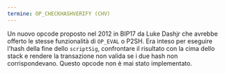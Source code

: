 ```yaml
---
termine: OP_CHECKHASHVERIFY (CHV)
---
```


Un nuovo opcode proposto nel 2012 in BIP17 da Luke Dashjr che avrebbe offerto le stesse funzionalità di `OP_EVAL` o P2SH. Era inteso per eseguire l'hash della fine dello `scriptSig`, confrontare il risultato con la cima dello stack e rendere la transazione non valida se i due hash non corrispondevano. Questo opcode non è mai stato implementato.